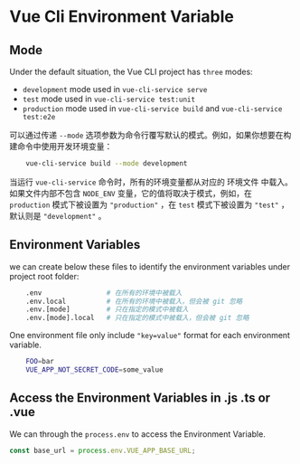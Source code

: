 # Vue Cli Environment Variable

## Mode

Under the default situation, the Vue CLI project has `three` modes:

- `development` mode used in `vue-cli-service serve`
- `test` mode used in `vue-cli-service test:unit`
- `production` mode used in `vue-cli-service build` and `vue-cli-service test:e2e`

可以通过传递 `--mode` 选项参数为命令行覆写默认的模式。例如，如果你想要在构建命令中使用开发环境变量：

```bash
    vue-cli-service build --mode development
```

当运行 `vue-cli-service` 命令时，所有的环境变量都从对应的 环境文件 中载入。如果文件内部不包含
`NODE_ENV` 变量，它的值将取决于模式，例如，在 `production` 模式下被设置为 `"production"` ，在 `test` 模式下被设置为 `"test"` ，默认则是 `"development"` 。

## Environment Variables

we can create below these files to identify the environment variables under project root folder:

```bash
    .env                # 在所有的环境中被载入
    .env.local          # 在所有的环境中被载入，但会被 git 忽略
    .env.[mode]         # 只在指定的模式中被载入
    .env.[mode].local   # 只在指定的模式中被载入，但会被 git 忽略
```

One environment file only include `"key=value"` format for each environment variable.

```bash
    FOO=bar
    VUE_APP_NOT_SECRET_CODE=some_value
```

## Access the Environment Variables in .js .ts or .vue

We can through the `process.env` to access the Environment Variable.

```js
const base_url = process.env.VUE_APP_BASE_URL;
```
